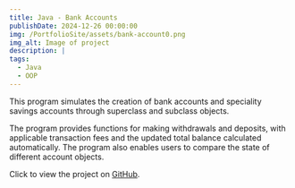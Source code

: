 ```yaml
---
title: Java - Bank Accounts
publishDate: 2024-12-26 00:00:00
img: /PortfolioSite/assets/bank-account0.png
img_alt: Image of project
description: |
tags:
  - Java
  - OOP
---
```


This program simulates the creation of bank accounts and speciality savings accounts through superclass and subclass objects.

The program provides functions for making withdrawals and deposits, with applicable transaction fees and the updated total balance calculated automatically. The program also enables users to compare the state of different account objects.

Click to view the project on <a href="https://github.com/BiancaDavey/BankAccounts">GitHub</a>.